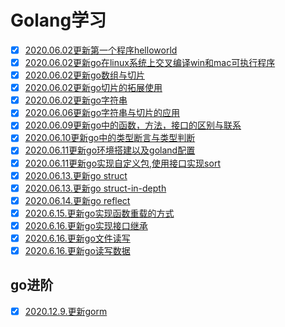# Golang学习

- [x] [2020.06.02更新第一个程序helloworld](code/helloworld)
- [x] [2020.06.02更新go在linux系统上交叉编译win和mac可执行程序](code/build)
- [x] [2020.06.02更新go数组与切片](code/arrayAndslice)
- [x] [2020.06.02更新go切片的拓展使用](code/go-to-slice)
- [x] [2020.06.02更新go字符串](code/string)
- [x] [2020.06.06更新go字符串与切片的应用](code/arrayAndSliceAndString)
- [x] [2020.06.09更新go中的函数，方法，接口的区别与联系](code/funcMethodInterface)
- [x] [2020.06.10更新go中的类型断言与类型判断](code/type-assertion)
- [x] [2020.06.11更新go环境搭建以及goland配置](code/go环境搭建)
- [x] [2020.06.11更新go实现自定义包,使用接口实现sort](code/mysort)
- [x] [2020.06.13.更新go struct](code/struct)
- [x] [2020.06.13.更新go struct-in-depth](code/go-struct-in-depth)
- [x] [2020.06.14.更新go reflect](code/go-reflect)
- [x] [2020.6.15.更新go实现函数重载的方式](code/go实现函数重载的方式)
- [x] [2020.6.16.更新go实现接口继承](code/go实现接口继承)
- [x] [2020.6.16.更新go文件读写](code/go文件读写)
- [x] [2020.6.16.更新go读写数据](code/go读写数据)

## go进阶

- [x] [2020.12.9.更新gorm](code/gorm)







